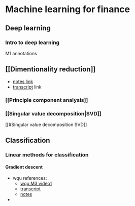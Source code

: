  

# Machine learning for finance
## Deep learning
### Intro to deep learning 
M1 annotations


## [[Dimentionality reduction]]
* [notes link](file:///Users/asishm/Library/Mobile%20Documents/com~apple~CloudDocs/mba/WQU/6.%20ML%20in%20fin/notes/2.Dimentionality%20reduction/MScFE%20650%20MLF_Compiled_Notes_M2.pdf)
* [transcript](file:///Users/asishm/Library/Mobile%20Documents/com~apple~CloudDocs/mba/WQU/6.%20ML%20in%20fin/notes/2.Dimentionality%20reduction/MScFE%20650%20MLF_Compiled_Video_Transcripts_M2.pdf) link

### [[Principle component analysis]]


### [[Singular value decomposition|SVD]]

[[#Singular value decomposition SVD]]




## Classification
### Linear methods for classification
#### Gradient descent
- wqu references: 
	- [wqu M3 video1](https://masters.wqu.edu/mod/page/view.php?id=80707) 
	- [transcript](file:///Users/asishm/Library/Mobile%20Documents/com~apple~CloudDocs/mba/WQU/6.%20ML%20in%20fin/notes/3.%20Linear%20methods%20for%20classification/MScFE%20650%20MLF_Compiled_Video_Transcripts_M3.pdf)
	- [notes](file:///Users/asishm/Library/Mobile%20Documents/com~apple~CloudDocs/mba/WQU/6.%20ML%20in%20fin/notes/3.%20Linear%20methods%20for%20classification/MScFE%20650%20MLF_Compiled_Notes_M3.pdf) 
- 




